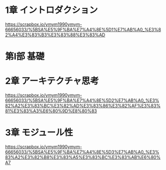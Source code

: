# 1章 イントロダクション

https://scrapbox.io/ymym1990ymym-66656033/%5BSA%E5%9F%BA%E7%A4%8E%5D1%E7%AB%A0_%E3%82%A4%E3%83%B3%E3%83%88%E3%83%AD

# 第I部 基礎

# 2章 アーキテクチャ思考

https://scrapbox.io/ymym1990ymym-66656033/%5BSA%E5%9F%BA%E7%A4%8E%5D2%E7%AB%A0_%E3%82%A2%E3%83%BC%E3%82%AD%E3%83%86%E3%82%AF%E3%83%81%E3%83%A3%E6%80%9D%E8%80%83

# 3章 モジュール性

https://scrapbox.io/ymym1990ymym-66656033/%5BSA%E5%9F%BA%E7%A4%8E%5D3%E7%AB%A0_%E3%83%A2%E3%82%B8%E3%83%A5%E3%83%BC%E3%83%AB%E6%80%A7
